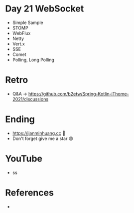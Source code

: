 # Day 21 WebSocket
* Simple Sample
* STOMP
* WebFlux
* Netty
* Vert.x
* SSE
* Comet
* Polling, Long Polling

# Retro
* Q&A -> https://github.com/b2etw/Spring-Kotlin-iThome-2021/discussions

# Ending
* https://jianminhuang.cc 🌈
* Don't forget give me a star 😄

# YouTube
* ss

# References
* 
